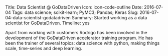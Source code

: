 Title: Data Scientist @ GoDataDriven
Icon: icon-code-outline
Date: 2016-07-04
Tags: data science; scikit-learn; PyMC3; Pandas; Keras
Slug: 2016-07-04-data-scientist-godatadriven
Summary: Started working as a data scientist for GoDataDriven.
Timeline: yes

Apart from working with customers Rodrigo has been involved in the
development of the GoDataDriven accelerator training program. He has
been the trainer of several topics: data science with python, making things
scale, time-series and deep learning.
